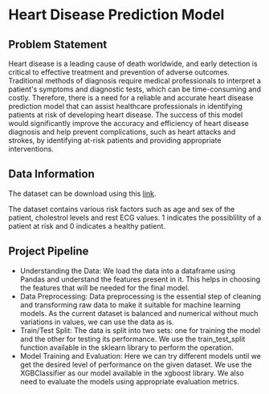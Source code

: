 # Heart Disease Prediction Model
## Problem Statement
Heart disease is a leading cause of death worldwide, and early detection is critical to effective treatment and prevention of adverse outcomes. Traditional methods of diagnosis require medical professionals to interpret a patient's symptoms and diagnostic tests, which can be time-consuming and costly. Therefore, there is a need for a reliable and accurate heart disease prediction model that can assist healthcare professionals in identifying patients at risk of developing heart disease. The success of this model would significantly improve the accuracy and efficiency of heart disease diagnosis and help prevent complications, such as heart attacks and strokes, by identifying at-risk patients and providing appropriate interventions.
## Data Information
The dataset can be download using this [link](https://drive.google.com/file/d/1CEql-OEexf9p02M5vCC1RDLXibHYE9Xz/view).

The dataset contains various risk factors such as age and sex of the patient, cholestrol levels and rest ECG values. 1 indicates the possiblility of a patient at risk and 0 indicates a healthy patient.
## Project Pipeline
* Understanding the Data:  We load the data into a dataframe using Pandas and understand the features present in it. This helps in choosing the features that will be needed for the final model.
* Data Preprocessing: Data preprocessing is the essential step of cleaning and transforming raw data to make it suitable for machine learning models. As the current dataset is balanced and numerical without much variations in values, we can use the data as is.
* Train/Test Split: The data is split into two sets: one for training the model and the other for testing its performance. We use the train_test_split function available in the sklearn library to perform the operation.
* Model Training and Evaluation: Here we can try different models until we get the desired level of performance on the given dataset. We use the XGBClassifier as our model available in the xgboost library. We also need to evaluate the models using appropriate evaluation metrics.
